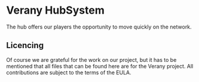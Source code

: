 Verany HubSystem
=============

The hub offers our players the opportunity to move quickly on the network. 

Licencing
---------------------------

Of course we are grateful for the work on our project, but it has to be mentioned that all files that can be found here are for the Verany project. All contributions are subject to the terms of the EULA. 

